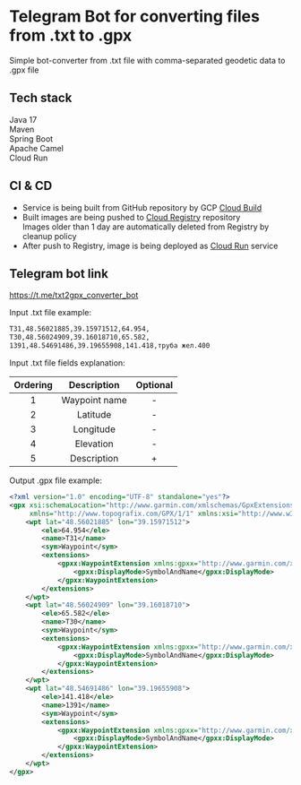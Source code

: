 # Telegram Bot for converting files from .txt to .gpx

Simple bot-converter from .txt file with comma-separated geodetic data to .gpx file

## Tech stack

Java 17  
Maven  
Spring Boot  
Apache Camel  
Cloud Run

## CI & CD

* Service is being built from GitHub repository by
  GCP [Cloud Build](https://console.cloud.google.com/cloud-build/triggers?project=tg-bot-txt2gpx-330001)
* Built images are being pushed
  to [Cloud Registry](https://console.cloud.google.com/artifacts/docker/tg-bot-txt2gpx-330001/europe-north1/cloud-run-source-deploy/txt2gpx%2Ftxt2gpx?project=tg-bot-txt2gpx-330001)
  repository  
  Images older than 1 day are automatically deleted from Registry by cleanup policy
* After push to Registry, image is being deployed
  as [Cloud Run](https://console.cloud.google.com/run?project=tg-bot-txt2gpx-330001) service

## Telegram bot link

https://t.me/txt2gpx_converter_bot

Input .txt file example:

```txt
Т31,48.56021885,39.15971512,64.954,
Т30,48.56024909,39.16018710,65.582,
1391,48.54691486,39.19655908,141.418,труба жел.400
```

Input .txt file fields explanation:

| Ordering |  Description  | Optional |
|:--------:|:-------------:|:--------:|
|    1     | Waypoint name |    -     |
|    2     |   Latitude    |    -     |
|    3     |   Longitude   |    -     |
|    4     |   Elevation   |    -     |
|    5     |  Description  |    +     |

Output .gpx file example:

```xml
<?xml version="1.0" encoding="UTF-8" standalone="yes"?>
<gpx xsi:schemaLocation="http://www.garmin.com/xmlschemas/GpxExtensions/v3 http://www.garmin.com/xmlschemas/GpxExtensions/v3/GpxExtensionsv3.xsd http://www.topografix.com/GPX/1/1 http://www.topografix.com/GPX/1/1/gpx.xsd"
     xmlns="http://www.topografix.com/GPX/1/1" xmlns:xsi="http://www.w3.org/2001/XMLSchema-instance">
    <wpt lat="48.56021885" lon="39.15971512">
        <ele>64.954</ele>
        <name>Т31</name>
        <sym>Waypoint</sym>
        <extensions>
            <gpxx:WaypointExtension xmlns:gpxx="http://www.garmin.com/xmlschemas/GpxExtensions/v3">
                <gpxx:DisplayMode>SymbolAndName</gpxx:DisplayMode>
            </gpxx:WaypointExtension>
        </extensions>
    </wpt>
    <wpt lat="48.56024909" lon="39.16018710">
        <ele>65.582</ele>
        <name>Т30</name>
        <sym>Waypoint</sym>
        <extensions>
            <gpxx:WaypointExtension xmlns:gpxx="http://www.garmin.com/xmlschemas/GpxExtensions/v3">
                <gpxx:DisplayMode>SymbolAndName</gpxx:DisplayMode>
            </gpxx:WaypointExtension>
        </extensions>
    </wpt>
    <wpt lat="48.54691486" lon="39.19655908">
        <ele>141.418</ele>
        <name>1391</name>
        <sym>Waypoint</sym>
        <extensions>
            <gpxx:WaypointExtension xmlns:gpxx="http://www.garmin.com/xmlschemas/GpxExtensions/v3">
                <gpxx:DisplayMode>SymbolAndName</gpxx:DisplayMode>
            </gpxx:WaypointExtension>
        </extensions>
    </wpt>
</gpx>
```
